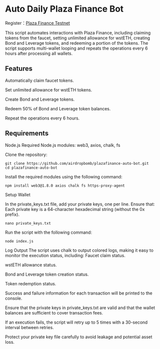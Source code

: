 # Auto Daily Plaza Finance Bot

Register：[Plaza Finance Testnet](https://testnet.plaza.finance/rewards/FCX2HY2v2dVw)

This script automates interactions with Plaza Finance, including claiming tokens from the faucet, setting unlimited allowance for wstETH, creating Bond and Leverage tokens, and redeeming a portion of the tokens. The script supports multi-wallet looping and repeats the operations every 6 hours after processing all wallets.


## Features
Automatically claim faucet tokens.

Set unlimited allowance for wstETH tokens.

Create Bond and Leverage tokens.

Redeem 50% of Bond and Leverage token balances.

Repeat the operations every 6 hours.


## Requirements
Node.js
Required Node.js modules: web3, axios, chalk, fs

Clone the repository:

```
git clone https://github.com/airdropbomb/plazafinance-auto-bot.git 
cd plazafinance-auto-bot
```

Install the required modules using the following command:

```bash
npm install web3@1.8.0 axios chalk fs https-proxy-agent
```

Setup Wallet

In the private_keys.txt file, add your private keys, one per line. Ensure that:
Each private key is a 64-character hexadecimal string (without the 0x prefix).
```
nano private_keys.txt
```

Run the script with the following command:

```
node index.js
```
Log Output
The script uses chalk to output colored logs, making it easy to monitor the execution status, including:
Faucet claim status.

wstETH allowance status.

Bond and Leverage token creation status.

Token redemption status.

Success and failure information for each transaction will be printed to the console.


Ensure that the private keys in private_keys.txt are valid and that the wallet balances are sufficient to cover transaction fees.

If an execution fails, the script will retry up to 5 times with a 30-second interval between retries.

Protect your private key file carefully to avoid leakage and potential asset loss.


